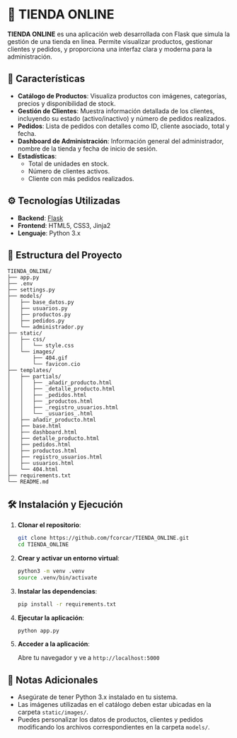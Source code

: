 
# 🛒 TIENDA ONLINE

**TIENDA ONLINE** es una aplicación web desarrollada con Flask que simula la gestión de una tienda en línea. Permite visualizar productos, gestionar clientes y pedidos, y proporciona una interfaz clara y moderna para la administración.

## 🚀 Características

- **Catálogo de Productos**: Visualiza productos con imágenes, categorías, precios y disponibilidad de stock.
- **Gestión de Clientes**: Muestra información detallada de los clientes, incluyendo su estado (activo/inactivo) y número de pedidos realizados.
- **Pedidos**: Lista de pedidos con detalles como ID, cliente asociado, total y fecha.
- **Dashboard de Administración**: Información general del administrador, nombre de la tienda y fecha de inicio de sesión.
- **Estadísticas**:
  - Total de unidades en stock.
  - Número de clientes activos.
  - Cliente con más pedidos realizados.

## ⚙️ Tecnologías Utilizadas

- **Backend**: [Flask](https://flask.palletsprojects.com/)
- **Frontend**: HTML5, CSS3, Jinja2
- **Lenguaje**: Python 3.x

## 📁 Estructura del Proyecto

```
TIENDA_ONLINE/
├── app.py
├── .env
├── settings.py
├── models/
│   ├── base_datos.py
│   ├── usuarios.py
│   ├── productos.py
│   ├── pedidos.py
│   └── administrador.py
├── static/
│   ├── css/
│   │   └── style.css
│   └── images/
│       ├── 404.gif
│       └── favicon.cio
├── templates/
│   ├── partials/
│   │   ├── _añadir_producto.html
│   │   ├── _detalle_producto.html
│   │   ├── _pedidos.html
│   │   ├── _productos.html
│   │   ├── _registro_usuarios.html
│   │   └── _usuarios_.html
│   ├── añadir_producto.html
│   ├── base.html
│   ├── dashboard.html
│   ├── detalle_producto.html
│   ├── pedidos.html
│   ├── productos.html
│   ├── registro_usuarios.html
│   ├── usuarios.html
│   └── 404.html
├── requirements.txt
└── README.md
```

## 🛠️ Instalación y Ejecución

1. **Clonar el repositorio**:

   ```bash
   git clone https://github.com/fcorcar/TIENDA_ONLINE.git
   cd TIENDA_ONLINE
   ```

2. **Crear y activar un entorno virtual**:

   ```bash
   python3 -m venv .venv
   source .venv/bin/activate 
   ```

3. **Instalar las dependencias**:

   ```bash
   pip install -r requirements.txt
   ```

4. **Ejecutar la aplicación**:

   ```bash
   python app.py
   ```

5. **Acceder a la aplicación**:

   Abre tu navegador y ve a `http://localhost:5000`

## 📌 Notas Adicionales

- Asegúrate de tener Python 3.x instalado en tu sistema.
- Las imágenes utilizadas en el catálogo deben estar ubicadas en la carpeta `static/images/`.
- Puedes personalizar los datos de productos, clientes y pedidos modificando los archivos correspondientes en la carpeta `models/`.


